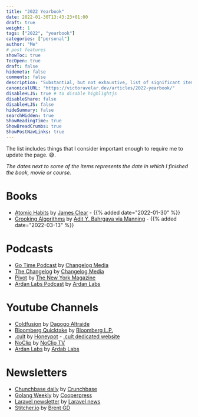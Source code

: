 ```yaml
---
title: "2022 Yearbook"
date: 2022-01-30T13:43:23+01:00
draft: true
weight: 1
tags: ["2022", "yearbook"]
categories: ["personal"]
author: "Me"
# post features
showToc: true
TocOpen: true
draft: false
hidemeta: false
comments: false
description: "Substantial, but not exhaustive, list of significant items I've read, seen, listened to, or loved in the year 2022. "
canonicalURL: "https://victoravelar.dev/articles/2022-yearbook/"
disableHLJS: true # to disable highlightjs
disableShare: false
disableHLJS: false
hideSummary: false
searchHidden: true
ShowReadingTime: true
ShowBreadCrumbs: true
ShowPostNavLinks: true
---
```


The list includes things that I consider important enough to require me to update the page. :sweat_smile:.

_The dates next to some of the items represents the date in which I finished the book, movie or course._

# Books

- [Atomic Habits](https://jamesclear.com/atomic-habits) by [James Clear](https://jamesclear.com) - {{% added date="2022-01-30" %}}
- [Grooking Algorithms](https://www.manning.com/books/grokking-algorithms?query=grooking%20algorithms) by [Adit Y. Bahrgava via Manning](https://adit.io/) - {{% added date="2022-03-13"  %}}

# Podcasts

- [Go Time Podcast](https://changelog.com/gotime) by [Changelog Media](https://changelog.com/)
- [The Changelog](https://changelog.com/podcast) by [Changelog Media](https://changelog.com/)
- [Pivot](https://podcasts.voxmedia.com/show/pivot) by [The New York Magazine](https://nymag.com/)
- [Ardan Labs Podcast](https://podcasts.google.com/feed/aHR0cHM6Ly9mZWVkcy5idXp6c3Byb3V0LmNvbS8xNDY2OTQ0LnJzcw==) by [Ardan Labs](https://www.ardanlabs.com/)

# Youtube Channels

- [Coldfusion](https://www.youtube.com/c/ColdFusion) by [Dagogo Altraide](https://coldfusioncollective.com/)
- [Bloomberg Quicktake](https://www.youtube.com/BloombergTV) by [Bloomberg L.P.](https://www.bloomberg.com/qt)
- [.cult](https://www.youtube.com/c/Honeypotio) by [Honeypot](https://honeypot.io) - [.cult dedicated website](https://cult.honeypot.io/)
- [NoClip](https://www.youtube.com/c/NoclipVideo) by [NoClip TV](https://www.noclip.video/)
- [Ardan Labs](https://www.youtube.com/channel/UCCgGRKeRM1b0LTDqqb4NqjA) by [Ardab Labs](https://www.ardanlabs.com/)

# Newsletters

- [Chunchbase daily](https://news.crunchbase.com/daily/) by [Crunchbase](https://news.crunchbase.com/daily/)
- [Golang Weekly](https://golangweekly.com/) by [Cooperpress](https://cooperpress.com/)
- [Laravel newsletter](https://laravel-news.com/newsletter) by [Laravel news](https://laravel-news.com/)
- [Stitcher.io](https://stitcher.io/newsletter/subscribe) by [Brent GD](https://twitter.com/brendt_gd)
